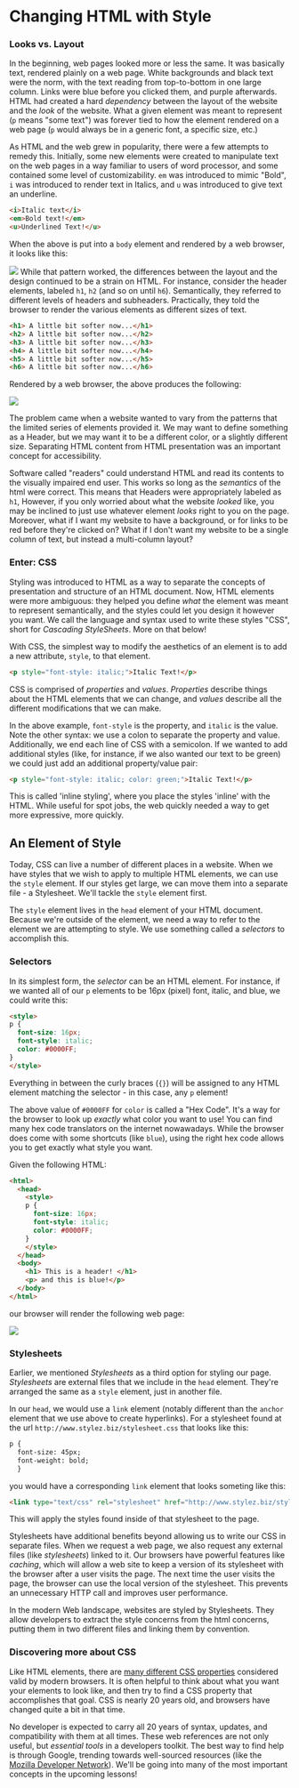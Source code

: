 # Changing HTML with Style
### Looks vs. Layout

In the beginning, web pages looked more or less the same. It was basically text, rendered plainly on a web page. White backgrounds and black text were the norm, with the text reading from top-to-bottom in one large column. Links were blue before you clicked them, and purple afterwards. HTML had created a hard *dependency* between the layout of the website and the *look* of the website. What a given element was meant to represent (`p` means "some text") was forever tied to how the element rendered on a web page (`p` would always be in a generic font, a specific size, etc.)

As HTML and the web grew in popularity, there were a few attempts to remedy this. Initially, some new elements were created to manipulate text on the web pages in a way familiar to users of word processor, and some contained some level of customizability. `em` was introduced to mimic "Bold", `i` was introduced to render text in Italics, and `u` was introduced to give text an underline.

```html
<i>Italic text</i>
<em>Bold text!</em>
<u>Underlined Text!</u>
```

When the above is put into a `body` element and rendered by a web browser, it looks like this:

![](https://s3.amazonaws.com/horizon-production/images/R1EUeRj.png)
While that pattern worked, the differences between the layout and the design continued to be a strain on HTML. For instance, consider the header elements, labeled `h1`, `h2` (and so on until `h6`). Semantically, they referred to different levels of headers and subheaders. Practically, they told the browser to render the various elements as different sizes of text.

```html
<h1> A little bit softer now...</h1>
<h2> A little bit softer now...</h2>
<h3> A little bit softer now...</h3>
<h4> A little bit softer now...</h4>
<h5> A little bit softer now...</h5>
<h6> A little bit softer now...</h6>
```

Rendered by a web browser, the above produces the following:

![](https://s3.amazonaws.com/horizon-production/images/jvmAFue.png)

The problem came when a website wanted to vary from the patterns that the limited series of elements provided it. We may want to define something as a Header, but we may want it to be a different color, or a slightly different size. Separating HTML content from HTML presentation was an important concept for accessibility.

Software called "readers" could understand HTML and read its contents to the visually impaired end user. This works so long as the *semantics* of the html were correct. This means that Headers were appropriately labeled as `h1`,  However, if you only worried about what the website *looked* like, you may be inclined to just use whatever element *looks* right to you on the page. Moreover, what if I want my website to have a background, or for links to be red before they're clicked on? What if I don't want my website to be a single column of text, but instead a multi-column layout?

### Enter: CSS

Styling was introduced to HTML as a way to separate the concepts of presentation and structure of an HTML document. Now, HTML elements were more ambiguous: they helped you define *what* the element was meant to represent semantically, and the styles could let you design it however you want. We call the language and syntax used to write these styles "CSS", short for *Cascading StyleSheets*. More on that below!

With CSS, the simplest way to modify the aesthetics of an element is to add a new attribute, `style`, to that element.

```html
<p style="font-style: italic;">Italic Text!</p>
```

CSS is comprised of *properties* and *values*. *Properties* describe things about the HTML elements that we can change, and *values* describe all the different modifications that we can make.

In the above example, `font-style` is the property, and `italic` is the value. Note the other syntax: we use a colon to separate the property and value. Additionally, we end each line of CSS with a semicolon. If we wanted to add additional styles (like, for instance, if we also wanted our text to be green) we could just add an additional property/value pair:

```html
<p style="font-style: italic; color: green;">Italic Text!</p>
```

This is called 'inline styling', where you place the styles 'inline' with the HTML. While useful for spot jobs, the web quickly needed a way to get more expressive, more quickly. 

## An Element of Style

Today, CSS can live a number of different places in a website. When we have styles that we wish to apply to multiple HTML elements, we can use the `style` element. If our styles get large, we can move them into a separate file - a Stylesheet. We'll tackle the `style` element first.

The `style` element lives in the `head` element of your HTML document. Because we're outside of the element, we need a way to refer to the element we are attempting to style.  We use something called a *selectors* to accomplish this.

### Selectors

In its simplest form, the *selector* can be an HTML element. For instance, if we wanted all of our `p` elements to be 16px (pixel) font, italic, and blue, we could write this:

```html
<style>
p {
  font-size: 16px;
  font-style: italic;
  color: #0000FF;
}
</style>
```

Everything in between the curly braces (`{}`) will be assigned to any HTML element matching the selector - in this case, any `p` element!

The above value of `#0000FF` for `color` is called a "Hex Code". It's a way for the browser to look up *exactly* what color you want to use! You can find many hex code translators on the internet nowawadays. While the browser does come with some shortcuts (like `blue`), using the right hex code allows you to get exactly what style you want. 

Given the following HTML:

```html
<html>
  <head>
    <style>
    p {
      font-size: 16px;
      font-style: italic;
      color: #0000FF;
    }
    </style>
  </head>
  <body>
    <h1> This is a header! </h1>
    <p> and this is blue!</p>
  </body>
</html>
```

our browser will render the following web page:

![](https://s3.amazonaws.com/horizon-production/images/DvVv1Lw.png)

### Stylesheets

Earlier, we mentioned *Stylesheets* as a third option for styling our page. *Stylesheets* are external files that we include in the `head` element. They're arranged the same as a `style` element, just in another file.

In our `head`, we would use a `link` element (notably different than the `anchor` element that we use above to create hyperlinks). For a stylesheet found at the url `http://www.stylez.biz/stylesheet.css` that looks like this: 

```html
p {
  font-size: 45px;
  font-weight: bold;
  }
```

you would have a corresponding `link` element that looks someting like this:

```html
<link type="text/css" rel="stylesheet" href="http://www.stylez.biz/stylesheet.css" >
```

This will apply the styles found inside of that stylesheet to the page.


Stylesheets have additional benefits beyond allowing us to write our CSS in separate files. When we request a web page, we also request any external files (like *stylesheets*) linked to it. Our browsers have powerful features like *caching*, which will allow a web site to keep a version of its stylesheet with the browser after a user visits the page. The next time the user visits the page, the browser can use the local version of the stylesheet. This prevents an unnecessary HTTP call and improves user performance.

In the modern Web landscape, websites are styled by Stylesheets. They allow developers to extract the style concerns from the html concerns, putting them in two different files and linking them by convention. 

### Discovering more about CSS

Like HTML elements, there are [many different CSS properties](https://developer.mozilla.org/en-US/docs/Web/CSS/Reference) considered valid by modern browsers. It is often helpful to think about what you want your elements to look like, and then try to find a CSS property that accomplishes that goal. CSS is nearly 20 years old, and browsers have changed quite a bit in that time. 

No developer is expected to carry all 20 years of syntax, updates, and compatibility with them at all times. These web references are not only useful, but *essential tools* in a developers toolkit. The best way to find help is through Google, trending towards well-sourced resources (like the [Mozilla Developer Network](https://developer.mozilla.org/en-US/)). We'll be going into many of the most important concepts in the upcoming lessons!


